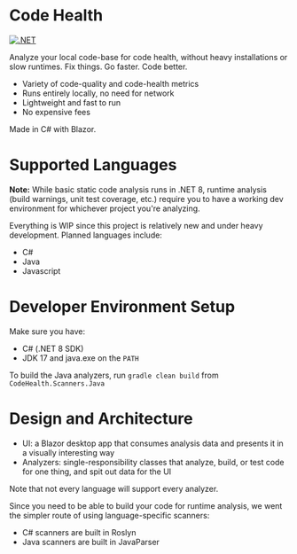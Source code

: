 # Code Health

[![.NET](https://github.com/blueheron786/code-health/actions/workflows/dotnet.yml/badge.svg)](https://github.com/blueheron786/code-health/actions/workflows/dotnet.yml)

Analyze your local code-base for code health, without heavy installations or slow runtimes. Fix things. Go faster. Code better.

- Variety of code-quality and code-health metrics
- Runs entirely locally, no need for network
- Lightweight and fast to run
- No expensive fees

Made in C# with Blazor.

# Supported Languages

**Note:** While basic static code analysis runs in .NET 8, runtime analysis (build warnings, unit test coverage, etc.) require you to have a working dev environment for whichever project you're analyzing.

Everything is WIP since this project is relatively new and under heavy development. Planned languages include:

- C#
- Java
- Javascript

# Developer Environment Setup

Make sure you have:

- C# (.NET 8 SDK)
- JDK 17 and java.exe on the `PATH`

To build the Java analyzers, run `gradle clean build` from `CodeHealth.Scanners.Java`

# Design and Architecture

- UI: a Blazor desktop app that consumes analysis data and presents it in a visually interesting way
- Analyzers: single-responsibility classes that analyze, build, or test code for one thing, and spit out data for the UI

Note that not every language will support every analyzer.

Since you need to be able to build your code for runtime analysis, we went the simpler route of using language-specific scanners:

- C# scanners are built in Roslyn
- Java scanners are built in JavaParser


